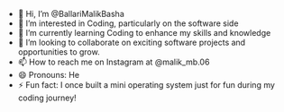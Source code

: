 - 👋 Hi, I’m @BallariMalikBasha
- 👀 I’m interested in Coding, particularly on the software side
- 🌱 I’m currently learning Coding to enhance my skills and knowledge
- 💞️ I’m looking to collaborate on exciting software projects and opportunities to grow.
- 📫 How to reach me on Instagram at @malik_mb.06
- 😄 Pronouns: He
- ⚡ Fun fact:  I once built a mini operating system just for fun during my coding journey!


